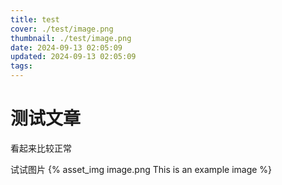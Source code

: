 ```yaml
---
title: test
cover: ./test/image.png
thumbnail: ./test/image.png
date: 2024-09-13 02:05:09
updated: 2024-09-13 02:05:09
tags:
---
```


# 测试文章
看起来比较正常

试试图片
{% asset_img image.png This is an example image %}

